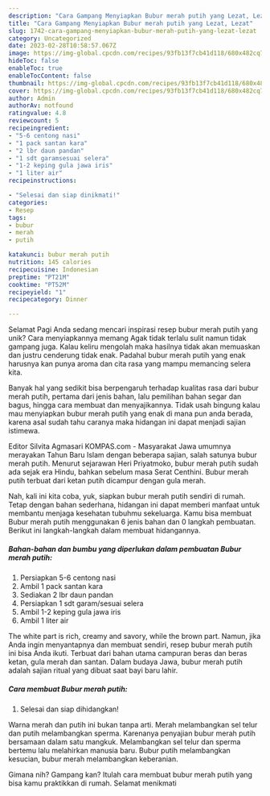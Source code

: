 ```yaml
---
description: "Cara Gampang Menyiapkan Bubur merah putih yang Lezat, Lezat"
title: "Cara Gampang Menyiapkan Bubur merah putih yang Lezat, Lezat"
slug: 1742-cara-gampang-menyiapkan-bubur-merah-putih-yang-lezat-lezat
category: Uncategorized
date: 2023-02-28T10:58:57.067Z
image: https://img-global.cpcdn.com/recipes/93fb13f7cb41d118/680x482cq70/bubur-merah-putih-foto-resep-utama.jpg
hideToc: false
enableToc: true
enableTocContent: false
thumbnail: https://img-global.cpcdn.com/recipes/93fb13f7cb41d118/680x482cq70/bubur-merah-putih-foto-resep-utama.jpg
cover: https://img-global.cpcdn.com/recipes/93fb13f7cb41d118/680x482cq70/bubur-merah-putih-foto-resep-utama.jpg
author: Admin
authorAv: notfound
ratingvalue: 4.8
reviewcount: 5
recipeingredient:
- "5-6 centong nasi"
- "1 pack santan kara"
- "2 lbr daun pandan"
- "1 sdt garamsesuai selera"
- "1-2 keping gula jawa iris"
- "1 liter air"
recipeinstructions:

- "Selesai dan siap dinikmati!"
categories:
- Resep
tags:
- bubur
- merah
- putih

katakunci: bubur merah putih 
nutrition: 145 calories
recipecuisine: Indonesian
preptime: "PT21M"
cooktime: "PT52M"
recipeyield: "1"
recipecategory: Dinner

---
```



Selamat Pagi Anda sedang mencari inspirasi resep bubur merah putih yang unik? Cara menyiapkannya memang Agak tidak terlalu sulit namun tidak gampang juga. Kalau keliru mengolah maka hasilnya tidak akan memuaskan dan justru cenderung tidak enak. Padahal bubur merah putih yang enak harusnya kan punya aroma dan cita rasa yang mampu memancing selera kita.


Banyak hal yang sedikit bisa berpengaruh terhadap kualitas rasa dari bubur merah putih, pertama dari jenis bahan, lalu pemilihan bahan segar dan bagus, hingga cara membuat dan menyajikannya. Tidak usah bingung kalau mau menyiapkan bubur merah putih yang enak di mana pun anda berada, karena asal sudah tahu caranya maka hidangan ini dapat menjadi sajian istimewa.

Editor Silvita Agmasari KOMPAS.com - Masyarakat Jawa umumnya merayakan Tahun Baru Islam dengan beberapa sajian, salah satunya bubur merah putih. Menurut sejarawan Heri Priyatmoko, bubur merah putih sudah ada sejak era Hindu, bahkan sebelum masa Serat Centhini. Bubur merah putih terbuat dari ketan putih dicampur dengan gula merah.


Nah, kali ini kita coba, yuk, siapkan bubur merah putih sendiri di rumah. Tetap dengan bahan sederhana, hidangan ini dapat memberi manfaat untuk membantu menjaga kesehatan tubuhmu sekeluarga. Kamu bisa membuat Bubur merah putih menggunakan 6 jenis bahan dan 0 langkah pembuatan. Berikut ini langkah-langkah dalam membuat hidangannya.

<!--inarticleads1-->

##### Bahan-bahan dan bumbu yang diperlukan dalam pembuatan Bubur merah putih:

1. Persiapkan 5-6 centong nasi
1. Ambil 1 pack santan kara
1. Sediakan 2 lbr daun pandan
1. Persiapkan 1 sdt garam/sesuai selera
1. Ambil 1-2 keping gula jawa iris
1. Ambil 1 liter air


The white part is rich, creamy and savory, while the brown part. Namun, jika Anda ingin menyantapnya dan membuat sendiri, resep bubur merah putih ini bisa Anda ikuti. Terbuat dari bahan utama campuran beras dan beras ketan, gula merah dan santan. Dalam budaya Jawa, bubur merah putih adalah sajian ritual yang dibuat saat bayi baru lahir. 

<!--inarticleads2-->

##### Cara membuat Bubur merah putih:


1. Selesai dan siap dihidangkan!

Warna merah dan putih ini bukan tanpa arti. Merah melambangkan sel telur dan putih melambangkan sperma. Karenanya penyajian bubur merah putih bersamaan dalam satu mangkuk. Melambangkan sel telur dan sperma bertemu lalu melahirkan manusia baru. Bubur putih melambangkan kesucian, bubur merah melambangkan keberanian. 

Gimana nih? Gampang kan? Itulah cara membuat bubur merah putih yang bisa kamu praktikkan di rumah. Selamat menikmati
